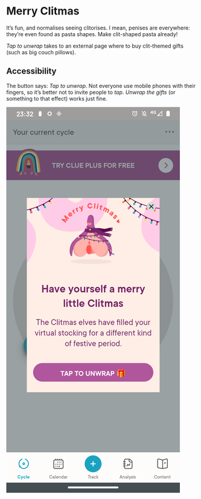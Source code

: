 # Merry Clitmas

It’s fun, and normalises seeing clitorises. I mean, penises are everywhere: they’re even found as pasta shapes. Make clit-shaped pasta already! 

*Tap to unwrap* takes to an external page where to buy clit-themed gifts (such as big couch pillows). 

## Accessibility

The button says: *Tap to unwrap*. Not everyone use mobile phones with their fingers, so it’s better not to invite people to *tap*. *Unwrap the gifts* (or something to that effect) works just fine.

![Modal window in Clue app that takes you to an e-commerce site. The illustration is that of a clitoris with Christmas lights and a scarf](./assets/clit.png)